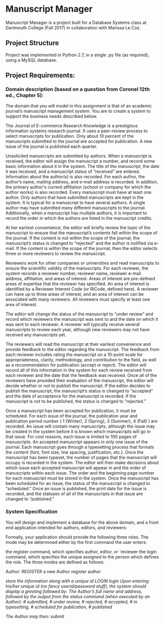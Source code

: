 # Manuscript Manager

Manuscript Manager is a project built for a Database Systems class at Dartmouth College (Fall 2017) in collaboration with Marissa Le Coz.

## Project Structure
Project was implemented in Python 2.7, in a single .py file (as required), using a MySQL database.

## Project Requirements:

### Domain description (based on a question from Coronel 12th ed., Chapter 5):
The domain that you will model in this assignment is that of an academic journal’s manuscript management system. You are to create a system to support the business needs described below.

The Journal of E-commerce Research Knowledge is a prestigious information systems research journal. It uses a peer-review process to select manuscripts for publication. Only about 10 percent of the manuscripts submitted to the journal are accepted for publication. A new issue of the journal is published each quarter.

Unsolicited manuscripts are submitted by authors. When a manuscript is received, the editor will assign the manuscript a number, and record some basic information about it in the system. The title of the manuscript, the date it was received, and a manuscript status of “received” are entered. Information about the author(s) is also recorded. For each author, the author’s name, mailing address, and e-mail address is recorded. In addition, the primary author's current affiliation (school or company for which the author works) is also recorded. Every manuscript must have at least one author. Only authors that have submitted manuscripts are kept in the system. It is typical for a manuscript to have several authors. A single author may have submitted many different manuscripts to the journal. Additionally, when a manuscript has multiple authors, it is important to record the order in which the authors are listed in the manuscript credits.

At her earliest convenience, the editor will briefly review the topic of the manuscript to ensure that the manuscript’s contents fall within the scope of the journal. If the content is not within the scope of the journal, the manuscript’s status is changed to “rejected” and the author is notified via e-mail. If the content is within the scope of the journal, then the editor selects three or more reviewers to review the manuscript.

Reviewers work for other companies or universities and read manuscripts to ensure the scientific validity of the manuscripts. For each reviewer, the system records a reviewer number, reviewer name, reviewer e-mail address, affiliation, and areas of interest. Areas of interest are pre-defined areas of expertise that the reviewer has specified. An area of interest is identified by a Reviewer Interest Code (or RICode, defined here). A reviewer can have up to three areas of interest, and an area of interest can be associated with many reviewers. All reviewers must specify at least one area of interest.

The editor will change the status of the manuscript to “under review” and record which reviewers the manuscript was sent to and the date on which it was sent to each reviewer. A reviewer will typically receive several manuscripts to review each year, although new reviewers may not have received any manuscripts yet.

The reviewers will read the manuscript at their earliest convenience and provide feedback to the editor regarding the manuscript. The feedback from each reviewer includes rating the manuscript on a 10-point scale for appropriateness, clarity, methodology, and contribution to the field, as well as a recommendation for publication (accept or reject). The editor will record all of this information in the system for each review received from each reviewer and the date that the feedback was received. Once all of the reviewers have provided their evaluation of the manuscript, the editor will decide whether or not to publish the manuscript. If the editor decides to publish the manuscript, the manuscript’s status is changed to “accepted” and the date of acceptance for the manuscript is recorded. If the manuscript is not to be published, the status is changed to “rejected.”

Once a manuscript has been accepted for publication, it must be scheduled. For each issue of the journal, the publication year and publication period number ( 1 (Winter), 2 (Spring), 3 (Summer), 4 (Fall) ) are recorded. An issue will contain many manuscripts, although the issue may be created in the system before it is known which manuscripts will go in that issue. For cost reasons, each issue is limited to 100 pages of manuscripts. An accepted manuscript appears in only one issue of the journal. Each manuscript goes through a typesetting process that formats the content (font, font size, line spacing, justification, etc.). Once the manuscript has been typeset, the number of pages that the manuscript will occupy is recorded in the system. The editor will then make decisions about which issue each accepted manuscript will appear in and the order of manuscripts within each issue. The order and the beginning page number for each manuscript must be stored in the system. Once the manuscript has been scheduled for an issue, the status of the manuscript is changed to “scheduled.” Once an issue is published, the print date for the issue is recorded, and the statuses of all of the manuscripts in that issue are changed to “published.”

### System Specification
You will design and implement a database for the above domain, and a front end application intended for authors, editors, and reviewers:

Formally, your application should provide the following three roles.
The mode may be determined either by the first command the user enters:

the register command, which specifies author, editor, or `reviewer
the login command, which specifies the unique <id> assigned to the person which defines the role.
The three modes are defined as follows:

Author:
REGISTER a new Author
register author <fname> <lname> <email> <address> <affiliation>
store the information along with a unique id
LOGIN
login <id> Upon entering his/her unique id (no fancy userid/password stuff), the system should display a greeting followed by:
The Author’s full name and address, followed by the output from the status command (when executed by an Author): # submitted, # under review, # rejected, # accepted, # in typesetting, # scheduled for publication, # published

The Author may then:
submit <title> <Affiliation> <RICode> <author2> <author3> <author4> <filename>
providing title, the author's current affiliation (a string), RICode representing the subject area, optional additional authors, and the document itself (as a SQL BLOB).
the system returns confirmation with a system-wide unique manuscript id, creates a new manuscript tuple with that id, a status of “submitted”, and a SUBMITTED timestamp
the submitting author becomes the primary author, by definition.
each submitted manuscript has exactly one RICode.
co-authors need not be registered and no information is kept about them (other than their names, as indicated above)
STATUS produces a report of all the author’s manuscripts currently in the system where he/she is the primary author. Only the most recent status timesstamp is kept and reported.
RETRACT a manuscript, which, after a “are you sure?” prompt gets a “Yes”, immediately removes the manuscript from the system as long as it has not been sent for typesetting.
Editor
REGISTER a new Editor
register editor <fname> <lname>
store the first name,last name, and a unique id which will be the editor_id for that editor.
there are one or more editors, but only one editor will handle a specific manuscript. You do not need to handle an “editor in chief” role.
LOGIN
login <editor_id> Upon entering his/her unique id (no fancy userid/password stuff), the system should display a greeting followed by:
The Editor’s full name and the output from the STATUS command: # submitted, # under review, # rejected, # accepted, # in typesetting, # scheduled for publication, # published

The Editor may then query or set the status of manuscripts in the system using these commands:

status lists all manuscripts in the system sorted by status and then <manu#>.
assign <manu#> <reviewer id> assigns a manuscript to a reviewer and sets its status to “Reviewing” with a timestamp.
reject <manu#> sets the manuscript’s status to “Rejected” with a timestamp
accept <manu#> sets a manuscript’s status to “Accepted” with a timestamp. Note that this should ONLY be allowed if the manuscript has three completed reviews.
typeset <manu#> <pp> sets a manuscript’s status to “Typeset” and the number of pages (pp) are stored. No status change is necessary since the number of pages was unknown prior to typesetting.
schedule <manu#> <issue> an Accepted manuscript is set to appear in a specific unpublished issue <issue> and its status set to “Scheduled”. If the addition of this manuscript to the issue would cause the issue to exceed 100 pages the “schedule” request should fail.
publish <issue> an issue that has manuscripts assigned to it is sent to be printed. If the issue has at least one manuscript scheduled for it, record the timestamp of the decision and set all its manuscript(s) status as “Published”.
Reviewer
REGISTER a new Reviewer
Collecting first name, last name, and at least one but not more than three valid RICodes.
Provide the Reviewer with a system-wide unique id
Create a new reviewer in the system with all of this info.
RESIGN
Upon entering his/her unique id (no fancy userid/password stuff), the system should display a greeting and remove that reviewer from the system, followed by:
Thank you for your service.
LOGIN
Upon entering his/her unique id (no fancy userid/password stuff), the system should display a greeting followed by:
The Reviewer’s full name and the output from the STATUS command LIMITED to manuscripts assigned to that reviewer. Only the most recent status timesstamp is kept and reported.
The Reviewer may then set the status of his/her assigned manuscripts in the system:
REVIEW-REJECT a manuscript with four scores (1=low, 10=high) for appropriateness, clarity, methodology, and contribution to the field.
REVIEW-ACCEPT a manuscript with four scores (1=low, 10=high) for appropriateness, clarity, methodology, and contribution to the field.
Any attempts to act on a manuscript not assigned to this reviewer or a manuscript not in “Reviewing” status should fail with an appropriate message.
An individual may only have one of the above three roles.

No GUI interface is required. Your application should accept its input (commands) via stdin. The testing that the TA’s will do to assess each part of Lab2 will be via stdin. All other input interfaces (e.g., command-line options, GUI’s, etc.) are optional.

You may implement this using Python, Java, or Javascript/Typescript only.
